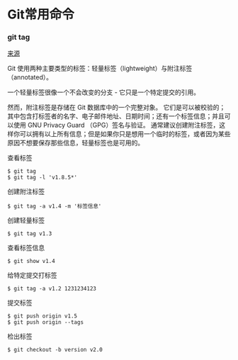 # Git常用命令

### git tag

[来源](https://git-scm.com/book/zh/v2/Git-%E5%9F%BA%E7%A1%80-%E6%89%93%E6%A0%87%E7%AD%BE)


Git 使用两种主要类型的标签：轻量标签（lightweight）与附注标签（annotated）。

一个轻量标签很像一个不会改变的分支 - 它只是一个特定提交的引用。

然而，附注标签是存储在 Git 数据库中的一个完整对象。 它们是可以被校验的；其中包含打标签者的名字、电子邮件地址、日期时间；还有一个标签信息；并且可以使用 GNU Privacy Guard （GPG）签名与验证。 通常建议创建附注标签，这样你可以拥有以上所有信息；但是如果你只是想用一个临时的标签，或者因为某些原因不想要保存那些信息，轻量标签也是可用的。

查看标签
```
$ git tag
$ git tag -l 'v1.8.5*'
```

创建附注标签
```
$ git tag -a v1.4 -m '标签信息'
```

创建轻量标签
```
$ git tag v1.3
```

查看标签信息
```
$ git show v1.4
```

给特定提交打标签
```
$ git tag -a v1.2 1231234123
```

提交标签
```
$ git push origin v1.5
$ git push origin --tags
```

检出标签
```
$ git checkout -b version v2.0
```